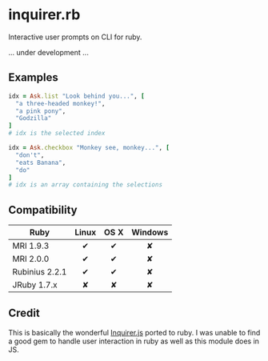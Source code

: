 # inquirer.rb

Interactive user prompts on CLI for ruby.

... under development ...

## Examples

```ruby
idx = Ask.list "Look behind you...", [
  "a three-headed monkey!",
  "a pink pony",
  "Godzilla"
]
# idx is the selected index
```

```ruby
idx = Ask.checkbox "Monkey see, monkey...", [
  "don't",
  "eats Banana",
  "do"
]
# idx is an array containing the selections
```

## Compatibility

|      Ruby      | Linux | OS X | Windows |
|----------------|:-----:|:----:|:-------:|
| MRI 1.9.3      | ✔     | ✔    | ✘       |
| MRI 2.0.0      | ✔     | ✔    | ✘       |
| Rubinius 2.2.1 | ✔     | ✔    | ✘       |
| JRuby 1.7.x    | ✘     | ✘    | ✘       |

## Credit

This is basically the wonderful [Inquirer.js](https://github.com/SBoudrias/Inquirer.js) ported to ruby. I was unable to find a good gem to handle user interaction in ruby as well as this module does in JS.
